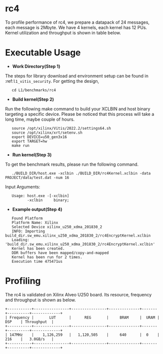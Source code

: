 rc4
========

To profile performance of rc4, we prepare a datapack of 24 messages, each message is 2Mbyte.
We have 4 kernels, each kernel has 12 PUs.
Kernel utilization and throughput is shown in table below.

Executable Usage
================

* **Work Directory(Step 1)**

The steps for library download and environment setup can be found in :ref:`l1_vitis_security`. For getting the design,

```
   cd L1/benchmarks/rc4
```

* **Build kernel(Step 2)**

Run the following make command to build your XCLBIN and host binary targeting a specific device. Please be noticed that this process will take a long time, maybe couple of hours.

```
   source /opt/xilinx/Vitis/2022.2/settings64.sh
   source /opt/xilinx/xrt/setenv.sh
   export DEVICE=u50_gen3x16
   export TARGET=hw
   make run 
```

* **Run kernel(Step 3)**

To get the benchmark results, please run the following command.

```
   ./BUILD_DIR/host.exe -xclbin ./BUILD_DIR/rc4Kernel.xclbin -data PROJECT/data/test.dat -num 16
```

Input Arguments:

```
   Usage: host.exe -[-xclbin]
          -xclbin     binary;
```

* **Example output(Step 4)**

```
   Found Platform
   Platform Name: Xilinx
   Selected Device xilinx_u250_xdma_201830_2
   INFO: Importing build_dir.sw_emu.xilinx_u250_xdma_201830_2/rc4EncryptKernel.xclbin
   Loading: 'build_dir.sw_emu.xilinx_u250_xdma_201830_2/rc4EncryptKernel.xclbin'
   Kernel has been created.
   DDR buffers have been mapped/copy-and-mapped
   Kernel has been run for 2 times.
   Execution time 475471us
```

Profiling 
=========

The rc4 is validated on Xilinx Alveo U250 board. 
Its resource, frequency and throughput is shown as below.

    +-----------+----------------+----------------+--------------+-------+----------+-------------+ 
    | Frequency |       LUT      |      REG       |     BRAM     |  URAM |   DSP    | Throughput  | 
    +-----------+----------------+----------------+--------------+-------+----------+-------------+ 
    | 147MHz    |    1,126,259   |   1,120,505    |     640      |  0    |   216    |   3.0GB/s   | 
    +-----------+----------------+----------------+--------------+-------+----------+-------------+

